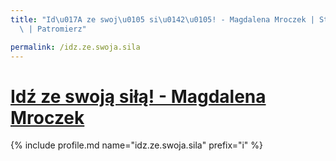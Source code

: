 ```yaml
---
title: "Id\u017A ze swoj\u0105 si\u0142\u0105! - Magdalena Mroczek | Statystyki patronite.pl\
  \ | Patromierz"

permalink: /idz.ze.swoja.sila
---
```


# [Idź ze swoją siłą! - Magdalena Mroczek](https://patronite.pl/idz.ze.swoja.sila)

{% include profile.md name="idz.ze.swoja.sila" prefix="i" %}
